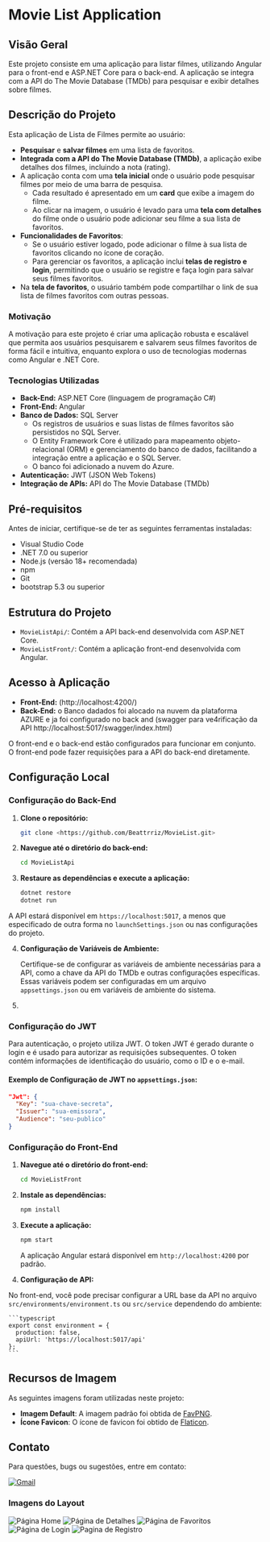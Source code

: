 # Movie List Application 

## Visão Geral

Este projeto consiste em uma aplicação para listar filmes, utilizando Angular para o front-end e ASP.NET Core para o back-end. A aplicação se integra com a API do The Movie Database (TMDb) para pesquisar e exibir detalhes sobre filmes.

## Descrição do Projeto

Esta aplicação de Lista de Filmes permite ao usuário:

- **Pesquisar** e **salvar filmes** em uma lista de favoritos.
- **Integrada com a API do The Movie Database (TMDb)**, a aplicação exibe detalhes dos filmes, incluindo a nota (rating).
- A aplicação conta com uma **tela inicial** onde o usuário pode pesquisar filmes por meio de uma barra de pesquisa.
  - Cada resultado é apresentado em um **card** que exibe a imagem do filme.
  - Ao clicar na imagem, o usuário é levado para uma **tela com detalhes** do filme onde o usuário pode adicionar seu filme a sua lista de favoritos.
- **Funcionalidades de Favoritos**:
  - Se o usuário estiver logado, pode adicionar o filme à sua lista de favoritos clicando no ícone de coração.
  - Para gerenciar os favoritos, a aplicação inclui **telas de registro e login**, permitindo que o usuário se registre e faça login para salvar seus filmes favoritos.
- Na **tela de favoritos**, o usuário também pode compartilhar o link de sua lista de filmes favoritos com outras pessoas.

### Motivação

A motivação para este projeto é criar uma aplicação robusta e escalável que permita aos usuários pesquisarem e salvarem seus filmes favoritos de forma fácil e intuitiva, enquanto explora o uso de tecnologias modernas como Angular e .NET Core.

### Tecnologias Utilizadas

- **Back-End:** ASP.NET Core (linguagem de programação C#)
- **Front-End:** Angular
- **Banco de Dados:** SQL Server
  - Os registros de usuários e suas listas de filmes favoritos são persistidos no SQL Server.
  - O Entity Framework Core é utilizado para mapeamento objeto-relacional (ORM) e gerenciamento do banco de dados, facilitando a integração entre a aplicação e o SQL Server.
  - O banco foi adicionado a nuvem do Azure.
- **Autenticação:** JWT (JSON Web Tokens)
- **Integração de APIs:** API do The Movie Database (TMDb)

## Pré-requisitos

Antes de iniciar, certifique-se de ter as seguintes ferramentas instaladas:

- Visual Studio Code
- .NET 7.0 ou superior
- Node.js (versão 18+ recomendada)
- npm
- Git
- bootstrap 5.3 ou superior

## Estrutura do Projeto

- `MovieListApi/`: Contém a API back-end desenvolvida com ASP.NET Core.
- `MovieListFront/`: Contém a aplicação front-end desenvolvida com Angular.

## Acesso à Aplicação

- **Front-End:** (http://localhost:4200/)
- **Back-End:** o Banco dadados foi alocado na nuvem da plataforma AZURE e ja foi configurado no back and
  (swagger para ve4rificação da API http://localhost:5017/swagger/index.html)

O front-end e o back-end estão configurados para funcionar em conjunto. O front-end pode fazer requisições para a API do back-end diretamente.

## Configuração Local

### Configuração do Back-End

1. **Clone o repositório:**

   ```bash
   git clone <https://github.com/Beattrriz/MovieList.git>

2. **Navegue até o diretório do back-end:**

    ```bash
    cd MovieListApi

3. **Restaure as dependências e execute a aplicação:**

    ```bash
    dotnet restore
    dotnet run

A API estará disponível em `https://localhost:5017`, a menos que especificado de outra forma no `launchSettings.json` ou nas configurações do projeto.

4. **Configuração de Variáveis de Ambiente:**

   Certifique-se de configurar as variáveis de ambiente necessárias para a API, como a chave da API do TMDb e outras configurações específicas. Essas variáveis podem ser configuradas em um arquivo `appsettings.json` ou em variáveis de ambiente do sistema.

5.

### Configuração do JWT

Para autenticação, o projeto utiliza JWT. O token JWT é gerado durante o login e é usado para autorizar as requisições subsequentes. O token contém informações de identificação do usuário, como o ID e o e-mail.

#### Exemplo de Configuração de JWT no `appsettings.json`:

```json
"Jwt": {
  "Key": "sua-chave-secreta",
  "Issuer": "sua-emissora",
  "Audience": "seu-publico"
}
```

### Configuração do Front-End

1. **Navegue até o diretório do front-end:**

    ```bash
    cd MovieListFront
    ```

2. **Instale as dependências:**

    ```bash
    npm install
    ```

3. **Execute a aplicação:**

    ```bash
    npm start
    ```

   A aplicação Angular estará disponível em `http://localhost:4200` por padrão.
   
4. **Configuração de API:**

No front-end, você pode precisar configurar a URL base da API no arquivo `src/environments/environment.ts` ou `src/service` dependendo do ambiente:

    ```typescript
    export const environment = {
      production: false,
      apiUrl: 'https://localhost:5017/api'
    };
    ```
## Recursos de Imagem

As seguintes imagens foram utilizadas neste projeto:

- **Imagem Default**: A imagem padrão foi obtida de [FavPNG](https://favpng.com/).
- **Ícone Favicon**: O ícone de favicon foi obtido de [Flaticon](https://www.flaticon.com/).

## Contato

Para questões, bugs ou sugestões, entre em contato:

[![Gmail](https://img.shields.io/badge/Gmail-FF0000?style=flat&logo=gmail&logoColor=white)](byalt1228@gmail.com)

### Imagens do Layout

![Página Home](./imagens/home.png)
![Página de Detalhes](./imagens/detalhes.png)
![Página de Favoritos](./imagens/favoritos.png)
![Página de Login](./imagens/login.png)
![Pagina de Registro](./imagens/registro.png)
